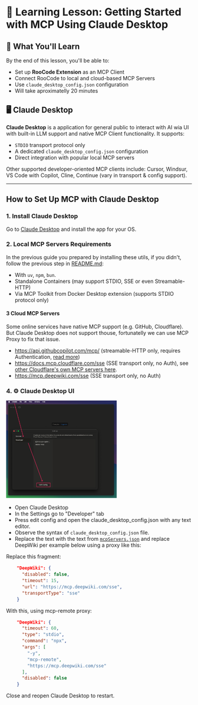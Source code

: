 # 🧠 Learning Lesson: Getting Started with MCP Using Claude Desktop

## 🚀 What You'll Learn

By the end of this lesson, you'll be able to:

- Set up **RooCode Extension** as an MCP Client
- Connect RooCode to local and cloud-based MCP Servers
- Use `claude_desktop_config.json` configuration
- Will take aproximatelly 20 minutes

## 🖥️ Claude Desktop

**Claude Desktop** is a application for general public to interact with AI wia UI with built-in LLM support and native MCP Client functionality. It supports:

- `STDIO` transport protocol only
- A dedicated `claude_desktop_config.json` configuration
- Direct integration with popular local MCP servers

Other supported developer-oriented MCP clients include: Cursor, Windsur, VS Code with Copilot, Cline, Continue (vary in transport & config support).

---

## How to Set Up MCP with Claude Desktop

### 1. **Install Claude Desktop**
Go to [Claude Desktop](https://claude.ai/download) and install the app for your OS.

### 2. **Local MCP Servers Requirements**
In the previous guide you prepared by installing these utils, if you didn't, follow the previous step in [README.md](../):
- With `uv`, `npm`, `bun`.
- Standalone Containers (may support STDIO, SSE or even Streamable-HTTP)
- Via MCP Toolkit from Docker Desktop extension (supports STDIO protocol only)

#### 3 **Cloud MCP Servers**
Some online services have native MCP support (e.g. GitHub, Cloudflare). But Claude Desktop does not support thouse, fortunatelly we can use MCP Proxy to fix that issue.
- https://api.githubcopilot.com/mcp/ (streamable-HTTP only, requires Authentication, [read more](https://github.com/github/github-mcp-server))
- https://docs.mcp.cloudflare.com/sse (SSE transport only, no Auth), see [other Cloudflare's own MCP servers here](https://developers.cloudflare.com/agents/model-context-protocol/mcp-servers-for-cloudflare/).
- https://mcp.deepwiki.com/sse (SSE transport only, no Auth)

### 4. ⚙️ Claude Desktop UI

<img src="./1_claude-desktop.png" alt="RooCode Marketplace UI" width="300">

- Open Claude Desktop
- In the Settings go to "Developer" tab
- Press edit config and open the claude_desktop_config.json with any text editor. 
- Observe the syntax of `claude_desktop_config.json` file. 
- Replace the text with the text from [`mcpServers.json`](../mcpServers.json) and replace DeepWiki per example below using a proxy like this:

Replace this fragment:
```json
    "DeepWiki": {
      "disabled": false,
      "timeout": 15,
      "url": "https://mcp.deepwiki.com/sse",
      "transportType": "sse"
    }
```

With this, using mcp-remote proxy:
```json
    "DeepWiki": {
      "timeout": 60,
      "type": "stdio",
      "command": "npx",
      "args": [
        "-y",
        "mcp-remote",
        "https://mcp.deepwiki.com/sse"
      ],
      "disabled": false
    }
```

Close and reopen Claude Desktop to restart.